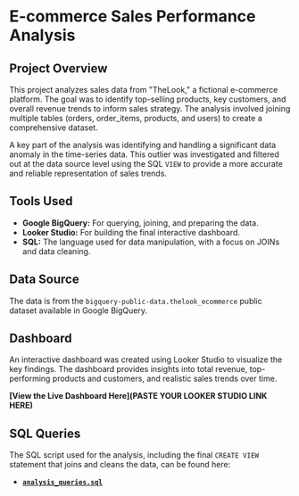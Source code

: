# E-commerce Sales Performance Analysis

## Project Overview
This project analyzes sales data from "TheLook," a fictional e-commerce platform. The goal was to identify top-selling products, key customers, and overall revenue trends to inform sales strategy. The analysis involved joining multiple tables (orders, order_items, products, and users) to create a comprehensive dataset.

A key part of the analysis was identifying and handling a significant data anomaly in the time-series data. This outlier was investigated and filtered out at the data source level using the SQL `VIEW` to provide a more accurate and reliable representation of sales trends.

## Tools Used
- **Google BigQuery:** For querying, joining, and preparing the data.
- **Looker Studio:** For building the final interactive dashboard.
- **SQL:** The language used for data manipulation, with a focus on JOINs and data cleaning.

## Data Source
The data is from the `bigquery-public-data.thelook_ecommerce` public dataset available in Google BigQuery.

## Dashboard
An interactive dashboard was created using Looker Studio to visualize the key findings. The dashboard provides insights into total revenue, top-performing products and customers, and realistic sales trends over time.

**[View the Live Dashboard Here](PASTE YOUR LOOKER STUDIO LINK HERE)**

## SQL Queries
The SQL script used for the analysis, including the final `CREATE VIEW` statement that joins and cleans the data, can be found here:

* **[`analysis_queries.sql`](sql_scripts/analysis_queries.sql)**
